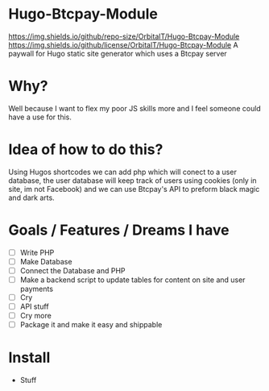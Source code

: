 # Hugo-Btcpay-Module
https://img.shields.io/github/repo-size/OrbitalT/Hugo-Btcpay-Module
https://img.shields.io/github/license/OrbitalT/Hugo-Btcpay-Module
 A paywall for Hugo static site generator which uses a Btcpay server

# Why?
Well because I want to flex my poor JS skills more and I feel someone could have a use for this.

# Idea of how to do this?
Using Hugos shortcodes we can add php which will conect to a user database, the user database will keep track of users using cookies (only in site, im not Facebook) and we can use Btcpay's API to preform black magic and dark arts.

# Goals / Features / Dreams I have
- [ ] Write PHP
- [ ] Make Database
- [ ] Connect the Database and PHP
- [ ] Make a backend script to update tables for content on site and user payments
- [ ] Cry
- [ ] API stuff
- [ ] Cry more
- [ ] Package it and make it easy and shippable
  
# Install
- Stuff
